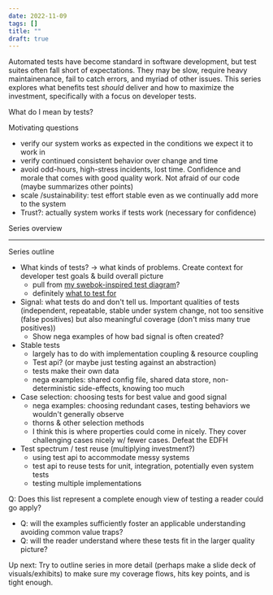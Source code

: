 ```yaml
---
date: 2022-11-09
tags: []
title: ""
draft: true
---
```


Automated tests have become standard in software development, but test suites often fall short of expectations. 
They may be slow, require heavy maintainenance, fail to catch errors, and myriad of other issues. 
This series explores what benefits test *should* deliver and how to maximize the investment, specifically with a focus on developer tests.
<!--more-->

<!-- quote? tests prove existence, not absence of defects -->

What do I mean by tests?

Motivating questions
- verify our system works as expected in the conditions we expect it to work in
- verify continued consistent behavior over change and time
- avoid odd-hours, high-stress incidents, lost time. Confidence and morale that comes with good quality work. Not afraid of our code (maybe summarizes other points)
- scale /sustainability: test effort stable even as we continually add more to the system 
- Trust?: actually system works if tests work (necessary for confidence)

<!-- Colloquial list
- confident, not afraid of our system (not an ungrounded confidence, can't break system)
  - translates to move fast -->

Series overview



-----

Series outline
- What kinds of tests? -> what kinds of problems. Create context for developer test goals & build overall picture
  - pull from [my swebok-inspired test diagram](../../posts/2021-08-30-Test-Types-and-Lifecycle-Phases.md)?
  - definitely [what to test for](../../draft/2022-10-18-What-to-test-for.md)
- Signal: what tests do and don't tell us. Important qualities of tests (independent, repeatable, stable under system change, not too sensitive (false positives) but also meaningful coverage (don't miss many true positives))
  - Show nega examples of how bad signal is often created?
- Stable tests
  - largely has to do with implementation coupling & resource coupling
  - Test api? (or maybe just testing against an abstraction)
  - tests make their own data
  - nega examples: shared config file, shared data store, non-deterministic side-effects, knowing too much
- Case selection: choosing tests for best value and good signal
  - nega examples: choosing redundant cases, testing behaviors we wouldn't generally observe
  - thorns & other selection methods
  - I think this is where properties could come in nicely. They cover challenging cases nicely w/ fewer cases. Defeat the EDFH
- Test spectrum / test reuse (multiplying investment?)
  - using test api to accommodate messy systems
  - test api to reuse tests for unit, integration, potentially even system tests
  - testing multiple implementations

Q: Does this list represent a complete enough view of testing a reader could go apply?
- Q: will the examples sufficiently foster an applicable understanding avoiding common value traps?
- Q: will the reader understand where these tests fit in the larger quality picture?

Up next: Try to outline series in more detail (perhaps make a slide deck of visuals/exhibits) to make sure my coverage flows, hits key points, and is tight enough.

<!-- 

I think I explicitly focus only on dev tests, but to explain that focus properly I also need to frame what kinds of tests at at least a higher level. This leads to a great motivating question for framing. What kinds of tests are based in what things can go wrong.

Recently wrote a post on that, though I probably want to tighten it up to a quicker and more categorical list of main failure sources.

Can also lean in my old quantified communication post for explaining what developer tests do for us


So probably one post overviewing kinds of errors. Maybe another introducing kinds of tools? Hmm, maybe just introduce those as I go.

Then get into dev tests
- signal: how do we make sure our tests tell us what we want them to (that system upholds same expectations under change, also double accounting we communicated correctly by rephrasing expectations in a test which is also a clearer way to capture specific expectations)
- case selection (by domain, but other techniques can guide like thorns or structure-based)
  - behavior driven
 Using abstraction / decoupling from accident (thus against a domain-based abstraction not an implementation, even if abstraction is just public methods)
  - settle common questions like of tests make the data vs pre-seed, using mocks, concrete vs interface, how much integration...
  - Don't forget degenerate cases.
- I'd be nice to have something about tests as self-documenting code / domain modeling capturing a part of the problem often left out or poorly modeled, requirements (the why behind how the system got to now)

Hmm. I'm getting into a bunch of properties I want represented. Remember to drive everything from motivations. What are we achieving? 


Goal for tomorrow, write the intro post framing the series (motivating questions, kinds of problems, focus on tests devs write most often)

Goal: how do we reliably verify our system works as expected)

Q: how can I include nega examples in this series?
- Dates would be a common way to show how a test can be flaky.


Have two motivation sections?

There are some differences for motivations between general testing and dev testing. In particular, we can get more specific.

General
- verify our system works as expected in the conditions we expect it to work in
- verify continued consistent behavior over change and time
- avoid odd-hours, high-stress incidents, lost time. Confidence and morale that comes with good quality work. Not afraid of our code (maybe summarizes other points)
- scale /sustainability: test effort stable even as we continually add more to the system 
- Trust?: actually system works if tests work (necessary for confidence)

Colloquial list
- confident, not afraid of our system (not an ungrounded confidence, can't break system)
  - translates to move fast
- ....

Perhaps frame kinds of problems & tests in terms of transitions.
- user to reqs
- req to dev
- dev to code
- code from dev to other environments
- env on update /deploy
- stable state (monitors)

Not as much transition-based (but env dependent)
- load
- security 
 -->